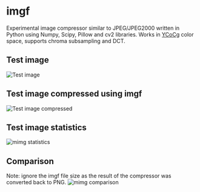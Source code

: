 # imgf
Experimental image compressor similar to JPEG/JPEG2000 written in Python using Numpy, Scipy, Pillow and cv2 libraries.
Works in [YCoCg](https://en.wikipedia.org/wiki/YCoCg) color space, supports chroma subsampling and DCT.
## Test image
![Test image](https://files.markop1.cz/imgf/photo-02.png)
## Test image compressed using imgf
![Test image compressed](https://files.markop1.cz/imgf/photo-02-converted.png)
## Test image statistics
![mimg statistics](https://files.markop1.cz/imgf/mimg-stats.png)
## Comparison
Note: ignore the imgf file size as the result of the compressor was converted back to PNG.
![mimg comparison](https://files.markop1.cz/imgf/mimg-comparison.png)